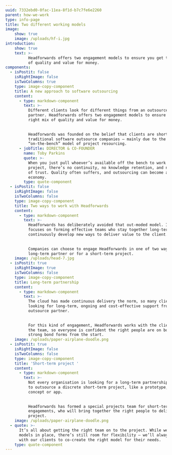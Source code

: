 ```yaml
---
uuid: 7332ebd0-0fac-11ea-8f1d-b7c7fe6e2260
parent: how-we-work
type: info-page
title: Two different working models
image:
    show: true
    image: /uploads/hf-i.jpg
introduction:
    show: true
    text: >-
          Headforwards offers two engagement models to ensure you get the right mix
          of quality and value for money.
components:
  - isPostit: false
    isRightImage: false
    isTwoColumns: true
    type: image-copy-component
    title: A new approach to software outsourcing
    content:
      - type: markdown-component
        text: >-
          Different clients look for different things from an outsource software
          partner. Headforwards offers two engagement models to ensure you get the
          right mix of quality and value for money. 
    
    
          Headforwards was founded on the belief that clients are short-changed by
          traditional software outsource companies – mainly due to the
          “on-the-bench” model of project resourcing.
      - jobTitle: DIRECTOR & CO-FOUNDER
        name: Toby Parkins
        quote: >-
          When you just pull whoever’s available off the bench to work on a client
          project, there’s no continuity, no knowledge retention, and no foundation
          of trust. Quality often suffers, and outsourcing can become a false
          economy.
        type: quote-component
  - isPostit: false
    isRightImage: false
    isTwoColumns: false
    type: image-copy-component
    title: Two ways to work with Headforwards
    content:
      - type: markdown-component
        text: >-
          Headforwards has deliberately avoided that out-moded model. Instead, it
          focuses on forming effective teams who stay together long-term and
          continuously develop new ways to deliver value to the client.
    
    
          Companies can choose to engage Headforwards in one of two ways: as a
          long-term partner or for a short-term project.
    image: /uploads/head-7.jpg
  - isPostit: true
    isRightImage: true
    isTwoColumns: false
    type: image-copy-component
    title: Long-term partnership
    content:
      - type: markdown-component
        text: >-
          The cloud has made continuous delivery the norm, so many clients are
          looking for long-term, ongoing and cost-effective support from their
          outsource partner. 
    
    
          For this kind of engagement, Headforwards works with the client to recruit
          the team, so everyone is confident the right people are on board, and a
          strong bond forms from the start.
    image: /uploads/paper-airplane-doodle.png
  - isPostit: true
    isRightImage: false
    isTwoColumns: false
    type: image-copy-component
    title: 'Short-term project '
    content:
      - type: markdown-component
        text: >-
          Not every organisation is looking for a long-term partnership. Some want
          to outsource a discrete short-term project, like a prototype, proof of
          concept or app. 
    
    
          Headforwards has formed a special projects team for short-term
          engagements, who will bring together the right people to deliver each
          project.
    image: /uploads/paper-airplane-doodle.png
  - quote: >-
      It’s all about getting the right team on to the project. While we have two
      models in place, there’s still room for flexibility – we’ll always work
      with our clients to co-create the right model for their needs.
    type: quote-component
---
```


